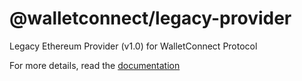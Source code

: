 # @walletconnect/legacy-provider

Legacy Ethereum Provider (v1.0) for WalletConnect Protocol

For more details, read the [documentation](https://docs.walletconnect.com)
